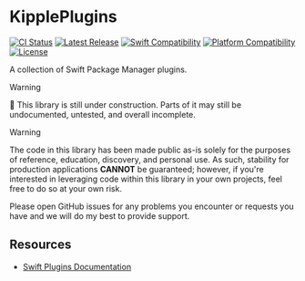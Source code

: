 # KipplePlugins

[![CI Status](https://github.com/bdrelling/KipplePlugins/actions/workflows/tests.yml/badge.svg)](https://github.com/bdrelling/KipplePlugins/actions/workflows/tests.yml)
[![Latest Release](https://img.shields.io/github/v/tag/bdrelling/KipplePlugins?color=blue&label=)](https://github.com/bdrelling/KipplePlugins/tags)
[![Swift Compatibility](https://img.shields.io/endpoint?url=https%3A%2F%2Fswiftpackageindex.com%2Fapi%2Fpackages%2Fbdrelling%2FKipplePlugins%2Fbadge%3Ftype%3Dswift-versions&label=)](https://swiftpackageindex.com/bdrelling/KipplePlugins)
[![Platform Compatibility](https://img.shields.io/endpoint?url=https%3A%2F%2Fswiftpackageindex.com%2Fapi%2Fpackages%2Fbdrelling%2FKipplePlugins%2Fbadge%3Ftype%3Dplatforms&label=)](https://swiftpackageindex.com/bdrelling/KipplePlugins)
[![License](https://img.shields.io/github/license/bdrelling/KipplePlugins?label=)](https://github.com/bdrelling/KipplePlugins/blob/main/LICENSE)

A collection of Swift Package Manager plugins.

> [!WARNING]
> 🚧 This library is still under construction. Parts of it may still be undocumented, untested, and overall incomplete.

> [!WARNING]
> The code in this library has been made public as-is solely for the purposes of reference, education, discovery, and personal use. As such, stability for production applications **CANNOT** be guaranteed; however, if you're interested in leveraging code within this library in your own projects, feel free to do so at your own risk.
>
> Please open GitHub issues for any problems you encounter or requests you have and we will do my best to provide support.

## Resources

- [Swift Plugins Documentation](https://github.com/apple/swift-package-manager/blob/main/Documentation/Plugins.md)

